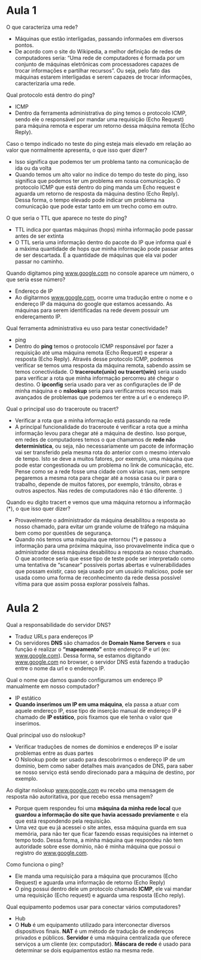 # Aula 1

O que caracteriza uma rede?
- Máquinas que estão interligadas, passando informaões em diversos pontos.
- De acordo com o site do Wikipedia, a melhor definição de redes de computadores seria: “Uma rede de computadores é formada por um conjunto de máquinas eletrônicas com processadores capazes de trocar informações e partilhar recursos”. Ou seja, pelo fato das máquinas estarem interligadas e serem capazes de trocar informações, caracterizaria uma rede.

Qual protocolo está dentro do ping?
- ICMP
- Dentro da ferramenta administrativa do ping temos o protocolo ICMP, sendo ele o responsável por mandar uma requisição (Echo Request) para máquina remota e esperar um retorno dessa máquina remota (Echo Reply).

Caso o tempo indicado no teste do ping esteja mais elevado em relação ao valor que normalmente apresenta, o que isso quer dizer?

- Isso significa que podemos ter um problema tanto na comunicação de ida ou da volta
- Quando temos um alto valor no índice do tempo do teste do ping, isso significa que podemos ter um problema em nossa comunicação. O protocolo ICMP que está dentro do ping manda um Echo request e aguarda um retorno de resposta da máquina destino (Echo Reply). Dessa forma, o tempo elevado pode indicar um problema na comunicação que pode estar tanto em um trecho como em outro.

O que seria o TTL que aparece no teste do ping?

- TTL indica por quantas máquinas (hops) minha informação pode passar antes de ser extinta
- O TTL seria uma informação dentro do pacote do IP que informa qual é a máxima quantidade de hops que minha informação pode passar antes de ser descartada. É a quantidade de máquinas que ela vai poder passar no caminho.

Quando digitamos ping www.google.com no console aparece um número, o que seria esse número?

- Endereço de IP
- Ao digitarmos www.google.com, ocorre uma tradução entre o nome e o endereço IP da máquina do google que estamos acessando. As máquinas para serem identificadas na rede devem possuir um endereçamento IP.

Qual ferramenta administrativa eu uso para testar conectividade?

- ping
- Dentro do __ping__ temos o protocolo ICMP responsável por fazer a requisição até uma máquina remota (Echo Request) e esperar a resposta (Echo Reply). Através desse protocolo ICMP, podemos verificar se temos uma resposta da máquina remota, sabendo assim se temos conectividade. O __traceroute(unix) ou tracert(win)__ seria usado para verificar a rota que minha informação percorreu até chegar o destino. O __ipconfig__ seria usado para ver as configurações de IP de minha máquina e o __nslookup__ seria para verificarmos recursos mais avançados de problemas que podemos ter entre a url e o endereço IP.

Qual o principal uso do traceroute ou tracert?

- Verificar a rota que a minha informação está passando na rede
- A principal funcionalidade do traceroute é verificar a rota que a minha informação levou para chegar até a máquina de destino. Isso porque, em redes de computadores temos o que chamamos de __rede não determinística__, ou seja, não necessariamente um pacote de informação vai ser transferido pela mesma rota do anterior com o mesmo intervalo de tempo. Isto se deve a muitos fatores, por exemplo, uma máquina que pode estar congestionada ou um problema no link de comunicação, etc. Pense como se a rede fosse uma cidade com várias ruas, nem sempre pegaremos a mesma rota para chegar até a nossa casa ou ir para o trabalho, depende de muitos fatores, por exemplo, trânsito, obras e outros aspectos. Nas redes de computadores não é tão diferente. :)

Quando eu digito tracert e vemos que uma máquina retornou a informação (*), o que isso quer dizer?

- Provavelmente o administrador da máquina desabilitou a resposta ao nosso chamado, para evitar um grande volume de tráfego na máquina bem como por questões de segurança.
- Quando nós temos uma máquina que retornou (*) e passou a informação para uma próxima máquina, isso provavelmente indica que o administrador dessa máquina desabilitou a resposta ao nosso chamado. O que acontece seria que esse tipo de teste pode ser interpretado como uma tentativa de “scanear” possíveis portas abertas e vulnerabilidades que possam existir, caso seja usado por um usuário malicioso, pode ser usada como uma forma de reconhecimento da rede dessa possível vítima para que assim possa explorar possíveis falhas.

# Aula 2

Qual a responsabilidade do servidor DNS?

- Traduz URLs para endereços IP
- Os servidores __DNS__ são chamados de __Domain Name Servers__ e sua função é realizar o __“mapeamento”__ entre endereço IP e url (ex: www.google.com). Dessa forma, se estamos digitando www.google.com no browser, o servidor DNS está fazendo a tradução entre o nome da url e o endereço IP.

Qual o nome que damos quando configuramos um endereço IP manualmente em nosso computador?

- IP estático
- __Quando inserimos um IP em uma máquina__, ela passa a atuar com aquele endereço IP, esse tipo de inserção manual de endereço IP é chamado de __IP estático__, pois fixamos que ele tenha o valor que inserimos.

Qual principal uso do nslookup?

- Verificar traduções de nomes de domínios e endereços IP e isolar problemas entre as duas partes
- O Nslookup pode ser usado para descobrirmos o endereço IP de um domínio, bem como saber detalhes mais avançados de DNS, para saber se nosso serviço está sendo direcionado para a máquina de destino, por exemplo.

Ao digitar nslookup www.google.com eu recebo uma mensagem de resposta não autoritativa, por que recebo essa mensagem?

- Porque quem respondeu foi uma __máquina da minha rede local__ que __guardou a informação do site que havia acessado previamente__ e ela que está respondendo pela requisição.
- Uma vez que eu já acessei o site antes, essa máquina guarda em sua memória, para não ter que ficar fazendo essas requisições na internet o tempo todo. Dessa forma, a minha máquina que respondeu não tem autoridade sobre esse domínio, não é minha máquina que possui o registro do www.google.com.

Como funciona o ping?

- Ele manda uma requisição para a máquina que procuramos (Echo Request) e aguarda uma informação de retorno (Echo Reply)
- O ping possui dentro dele um protocolo chamado __ICMP__, ele vai mandar uma requisição (Echo request) e aguarda uma resposta (Echo reply).

Qual equipamento podemos usar para conectar vários computadores?

- Hub
- O __Hub__ é um equipamento utilizado para interconectar diversos dispositivos finais. __NAT__ é um método de tradução de endereços privados e públicos. __Servidor__ é uma máquina centralizada que oferece serviços a um cliente (ex: computador). __Máscara de rede__ é usado para determinar se dois equipamentos estão na mesma rede.